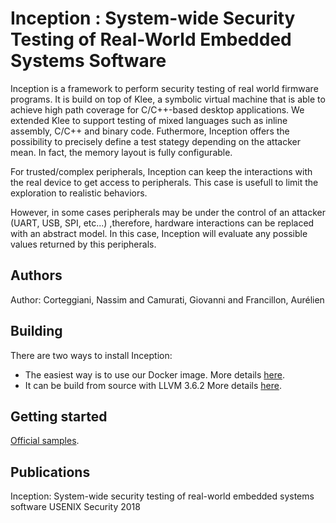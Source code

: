 # Inception : System-wide Security Testing of Real-World Embedded Systems Software

Inception is a framework to perform security testing of real world firmware programs.
It is build on top of Klee, a symbolic virtual machine that is able to achieve high path coverage for C/C++-based desktop applications. We extended Klee to support testing of mixed languages such as inline assembly, C/C++ and binary code. Futhermore, Inception offers the possibility to precisely define a test stategy depending on the attacker mean. In fact, the memory layout is fully configurable. 

For trusted/complex peripherals, Inception can keep the interactions with the real device to get access to peripherals. This case is usefull to limit the exploration to realistic behaviors. 

However, in some cases peripherals may be under the control of an attacker (UART, USB, SPI, etc...) ,therefore, hardware interactions can be replaced with an abstract model. In this case, Inception will evaluate any possible values returned by this peripherals.


## Authors
Author: Corteggiani, Nassim and  Camurati, Giovanni and Francillon, Aurélien

## Building

There are two ways to install Inception:

* The easiest way is to use our Docker image. 
More details [here](https://github.com/Inception-framework/docker).
* It can be build from source with LLVM 3.6.2
More details [here](https://github.com/Inception-framework/inception).

## Getting started 
[Official samples](https://github.com/Inception-framework/samples).

## Publications
Inception: System-wide security testing of real-world embedded systems software
USENIX Security 2018
